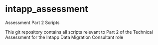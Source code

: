 # intapp_assessment
Assessment Part 2 Scripts

This git repository contains all scripts relevant to Part 2 of the Technical Assessment for the Intapp Data Migration Consultant role
